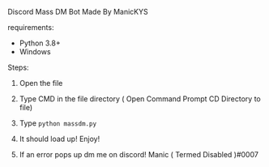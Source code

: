 Discord Mass DM Bot Made By ManicKYS

requirements:
- Python 3.8+
- Windows 

Steps:

1. Open the file

2. Type CMD in the file directory ( Open Command Prompt CD Directory to file)

3. Type `python massdm.py`

4. It should load up! Enjoy!

5. If an error pops up dm me on discord!     Manic ( Termed Disabled )#0007
